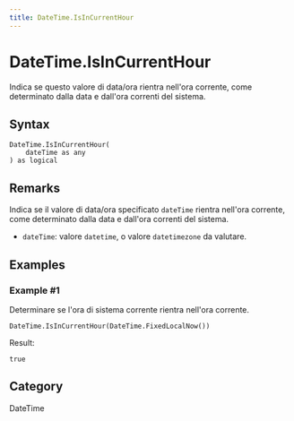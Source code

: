 ```yaml
---
title: DateTime.IsInCurrentHour
---
```


# DateTime.IsInCurrentHour


Indica se questo valore di data/ora rientra nell&#39;ora corrente, come determinato dalla data e dall&#39;ora correnti del sistema.


## Syntax

```powerquery
DateTime.IsInCurrentHour(
    dateTime as any
) as logical
```


## Remarks

Indica se il valore di data/ora specificato <code>dateTime</code> rientra nell'ora corrente, come determinato dalla data e dall'ora correnti del sistema.      <ul>      <li><code>dateTime</code>: valore <code>datetime</code>, o valore <code>datetimezone</code> da valutare.</li>      </ul>


## Examples

### Example #1 
Determinare se l&#39;ora di sistema corrente rientra nell&#39;ora corrente.
```powerquery
DateTime.IsInCurrentHour(DateTime.FixedLocalNow())
```

Result: 
```powerquery
true
```




## Category
DateTime
